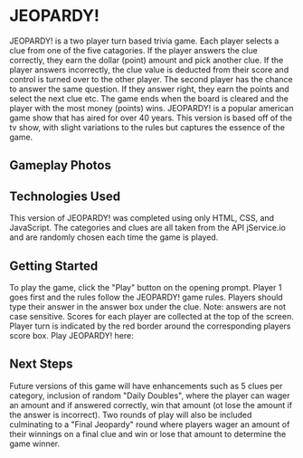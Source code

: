 # JEOPARDY!

JEOPARDY! is a two player turn based trivia game. Each player selects a clue from one of the five catagories. If the player answers the clue correctly, they earn the dollar (point) amount and pick another clue. If the player answers incorrectly, the clue value is deducted from their score and control is turned over to the other player. The second player has the chance to answer the same question. If they answer right, they earn the points and select the next clue etc. The game ends when the board is cleared and the player with the most money (points) wins. JEOPARDY! is a popular american game show that has aired for over 40 years. This version is based off of the tv show, with slight variations to the rules but captures the essence of the game.

## Gameplay Photos

## Technologies Used

This version of JEOPARDY! was completed using only HTML, CSS, and JavaScript. The categories and clues are all taken from the API jService.io and are randomly chosen each time the game is played.

## Getting Started

To play the game, click the "Play" button on the opening prompt. Player 1 goes first and the rules follow the JEOPARDY! game rules. Players should type their answer in the answer box under the clue. Note: answers are not case sensitive. Scores for each player are collected at the top of the screen. Player turn is indicated by the red border around the corresponding players score box. Play JEOPARDY! here:

## Next Steps

Future versions of this game will have enhancements such as 5 clues per category, inclusion of random "Daily Doubles", where the player can wager an amount and if answered correctly, win that amount (ot lose the amount if the answer is incorrect). Two rounds of play will also be included culminating to a "Final Jeopardy" round where players wager an amount of their winnings on a final clue and win or lose that amount to determine the game winner.
